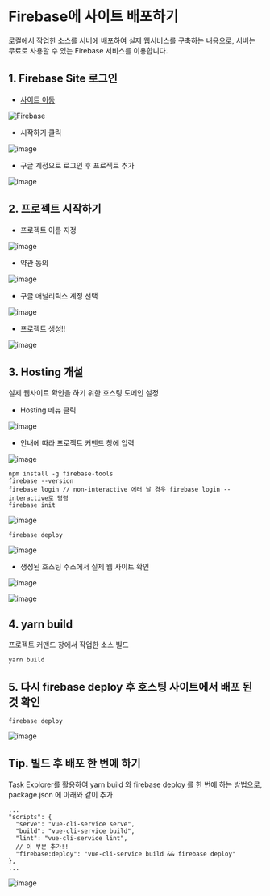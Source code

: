 # Firebase에 사이트 배포하기
로컬에서 작업한 소스를 서버에 배포하여 실제 웹서비스를 구축하는 내용으로, 서버는 무료로 사용할 수 있는 Firebase 서비스를 이용합니다.

## 1. Firebase Site 로그인
* [사이트 이동](https://firebase.google.com/)

<img src="https://upload.wikimedia.org/wikipedia/commons/b/bd/Firebase_Logo.png" class="devsite-site-logo" alt="Firebase">

* 시작하기 클릭

![image](https://user-images.githubusercontent.com/13953651/141054911-3c41a689-0a58-4743-998d-daa8d055b7ee.png)

* 구글 계정으로 로그인 후 프로젝트 추가

![image](https://user-images.githubusercontent.com/13953651/141055721-5feb6e69-9b01-4c6f-9174-684aecd27d98.png)

## 2. 프로젝트 시작하기
* 프로젝트 이름 지정

![image](https://user-images.githubusercontent.com/13953651/141063044-45c8214c-bee3-469d-bed5-5ace31ac2a90.png)

* 약관 동의

![image](https://user-images.githubusercontent.com/13953651/141056230-10fa2f85-f251-41f0-9e44-36abfc946aaf.png)

* 구글 애널리틱스 계정 선택

![image](https://user-images.githubusercontent.com/13953651/141056876-dc0a0310-59ee-4339-9dfe-7fc92925fa64.png)

* 프로젝트 생성!!

![image](https://user-images.githubusercontent.com/13953651/141060611-383da706-fd82-47c3-9863-a5c1149859c6.png)


## 3. Hosting 개설
실제 웹사이트 확인을 하기 위한 호스팅 도메인 설정

* Hosting 메뉴 클릭

![image](https://user-images.githubusercontent.com/13953651/141060812-cabc1ebd-3b46-4427-b268-926545fac213.png)

* 안내에 따라 프로젝트 커맨드 창에 입력

![image](https://user-images.githubusercontent.com/13953651/141060962-565f0c93-6554-4226-a766-6d9458cbbfb9.png)


```
npm install -g firebase-tools
firebase --version
firebase login // non-interactive 에러 날 경우 firebase login --interactive로 명령
firebase init
```

![image](https://user-images.githubusercontent.com/13953651/141061538-4db8cd25-e90e-40c1-bd97-98449c06b6c8.png)

```
firebase deploy
```

![image](https://user-images.githubusercontent.com/13953651/141061674-bb5988b3-d48d-4352-ae41-1df7bc09b686.png)


* 생성된 호스팅 주소에서 실제 웹 사이트 확인

![image](https://user-images.githubusercontent.com/13953651/141061852-3570079b-9566-4a94-8440-b5a400ef4e41.png)

![image](https://user-images.githubusercontent.com/13953651/141061890-b3305f21-0615-4c9f-acb5-1ced8c45e645.png)


## 4. yarn build
프로젝트 커맨드 창에서 작업한 소스 빌드

```
yarn build
```

## 5. 다시 firebase deploy 후 호스팅 사이트에서 배포 된 것 확인

```
firebase deploy
```

![image](https://user-images.githubusercontent.com/13953651/141062496-4b75b97b-a309-42e6-bb4c-9701aa40be28.png)


## Tip. 빌드 후 배포 한 번에 하기
Task Explorer를 활용하여 yarn build 와 firebase deploy 를 한 번에 하는 방법으로, package.json 에 아래와 같이 추가

```
...
"scripts": {
  "serve": "vue-cli-service serve",
  "build": "vue-cli-service build",
  "lint": "vue-cli-service lint",
  // 이 부분 추가!!
  "firebase:deploy": "vue-cli-service build && firebase deploy"
},
...
```
![image](https://user-images.githubusercontent.com/13953651/141060279-35b455a0-5020-4f8e-a5ac-9f051c55e5be.png)
